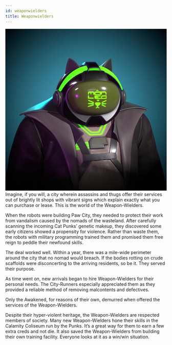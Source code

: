 ```yaml
---
id: weaponwielders
title: Weaponwielders
---
```



![Example banner](https://github.com/minh-git/docusaurus-2/raw/main/docs/assets/3.jpg)
Imagine, if you will, a city wherein assassins and thugs offer their services out of brightly lit
shops with vibrant signs which explain exactly what you can purchase or lease. This is the world of the
Weapon-Wielders.

When the robots were building Paw City, they needed to protect their work from vandalism
caused by the nomads of the wasteland. After carefully scanning the incoming Cat Punks’ genetic
makeup, they discovered some early citizens showed a propensity for violence. Rather than waste them,
the robots with military programming trained them and promised them free reign to peddle their
newfound skills.

The deal worked well. Within a year, there was a mile-wide perimeter around the city that no
nomad would breach. If the bodies rotting on crude scaffolds were disconcerting to the arriving
residents, so be it. They served their purpose.

As time went on, new arrivals began to hire Weapon-Wielders for their personal needs. The
City-Runners especially appreciated them as they provided a reliable method of removing malcontents
and defectives.

Only the Awakened, for reasons of their own, demurred when offered the services of the
Weapon-Wielders.

Despite their hyper-violent heritage, the Weapon-Wielders are respected members of society.
Many new Weapon-Wielders hone their skills in the Calamity Coliseum run by the Punks. It’s a great way
for them to earn a few extra creds and not die. It also saved the Weapon-Wielders from building their
own training facility. Everyone looks at it as a win/win situation.